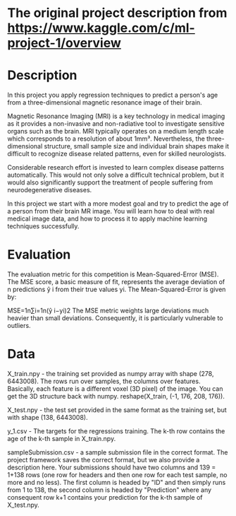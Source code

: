 # The original project description from https://www.kaggle.com/c/ml-project-1/overview

# Description

In this project you apply regression techniques to predict a person's age from a three-dimensional magnetic resonance image of their brain.

Magnetic Resonance Imaging (MRI) is a key technology in medical imaging as it provides a non-invasive and non-radiative tool to investigate sensitive organs such as the brain. MRI typically operates on a medium length scale which corresponds to a resolution of about 1mm³. Nevertheless, the three-dimensional structure, small sample size and individual brain shapes make it difficult to recognize disease related patterns, even for skilled neurologists.

Considerable research effort is invested to learn complex disease patterns automatically. This would not only solve a difficult technical problem, but it would also significantly support the treatment of people suffering from neurodegenerative diseases.

In this project we start with a more modest goal and try to predict the age of a person from their brain MR image. You will learn how to deal with real medical image data, and how to process it to apply machine learning techniques successfully.

# Evaluation

The evaluation metric for this competition is Mean-Squared-Error (MSE). The MSE score, a basic measure of fit, represents the average deviation of n predictions ŷ i from their true values yi. The Mean-Squared-Error is given by:

MSE=1n∑i=1n(ŷ i−yi)2
The MSE metric weights large deviations much heavier than small deviations. Consequently, it is particularly vulnerable to outliers.

# Data

X_train.npy - the training set provided as numpy array with shape (278, 6443008). The rows run over samples, the columns over features. Basically, each feature is a different voxel (3D pixel) of the image. You can get the 3D structure back with numpy. reshape(X_train, (-1, 176, 208, 176)).

X_test.npy - the test set provided in the same format as the training set, but with shape (138, 6443008).

y_1.csv - The targets for the regressions training. The k-th row contains the age of the k-th sample in X_train.npy.

sampleSubmission.csv - a sample submission file in the correct format. The project framework saves the correct format, but we also provide a description here. Your submissions should have two columns and 139 = 1+138 rows (one row for headers and then one row for each test sample, no more and no less). The first column is headed by "ID" and then simply runs from 1 to 138, the second column is headed by "Prediction" where any consequent row k+1 contains your prediction for the k-th sample of X_test.npy.
